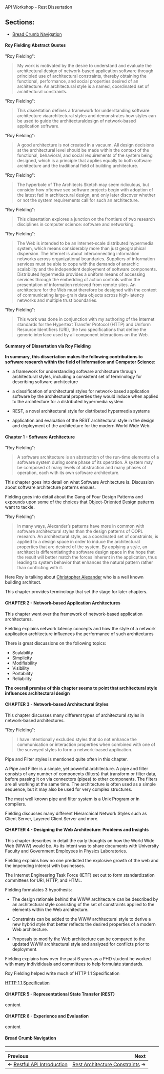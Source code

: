 API Workshop - Rest Dissertation

## Sections:

* [Bread Crumb Navigation](#bread-crumb-navigation)

#### Roy Fielding Abstract Quotes

"Roy Fielding":

> My  work  is motivated  by  the  desire  to  understand  and  evaluate  the  architectural  design  of  network-based  application  software  through  principled  use  of  architectural  constraints,  thereby obtaining the functional, performance, and social properties desired of an architecture. An architectural style is a named, coordinated set of architectural constraints.

"Roy Fielding":

> This  dissertation  defines  a  framework  for  understanding  software  architecture  viaarchitectural  styles  and  demonstrates  how  styles  can  be  used  to  guide  the  architecturaldesign  of  network-based  application  software.

"Roy Fielding":

> A  good  architecture is  not  created  in  a  vacuum. All design decisions at  the architectural  level should  be made  within the context of  the  functional,  behavioral,  and social requirements of the system being designed, which is a principle that applies equally to  both  software  architecture and the  traditional  field  of  building  architecture.

"Roy Fielding":

> The hyperbole of The Architects Sketch may seem ridiculous, but consider how oftenwe see software projects begin with adoption of the latest fad in architectural design, and only  later  discover  whether  or  not  the  system  requirements  call  for  such  an  architecture.

"Roy Fielding":

> This  dissertation  explores  a  junction  on  the  frontiers  of  two  research  disciplines  in computer  science:  software  and  networking. 

"Roy Fielding":

> The Web is intended to be an Internet-scale distributed hypermedia system, which means considerably more than just geographical dispersion. The Internet is about  interconnecting  information  networks  across  organizational  boundaries.  Suppliers of information services must be able to cope with the demands of anarchic scalability and the independent deployment of software components. Distributed hypermedia provides a uniform means of accessing services through the embedding of action controls within the presentation of information retrieved from remote sites. An architecture for the Web must therefore  be  designed  with  the  context  of  communicating  large-grain  data  objects  across high-latency networks and multiple trust boundaries.

"Roy Fielding":

> This work  was  done  in  conjunction  with  my  authoring  of  the  Internet  standards  for  the Hypertext  Transfer  Protocol  (HTTP)  and  Uniform  Resource  Identifiers  (URI),  the  two specifications that define the generic interface used by all component interactions on the Web.

#### Summary of Dissertation via Roy Fielding

**In  summary,  this  dissertation  makes  the  following  contributions  to  software  research within the field of Information and Computer Science:**

* a framework for understanding software architecture through architectural styles, including a consistent set of terminology for describing software architecture

* a classification of architectural styles for network-based application software by the architectural properties they would induce when applied to the architecture for a distributed hypermedia system

* REST, a novel architectural style for distributed hypermedia systems

* application and evaluation of the REST architectural style in the design and deployment of the architecture for the modern World Wide Web.

#### Chapter 1 - Software Architecture

"Roy Fielding":

> A software architecture is an abstraction of the run-time elements of a software system during some phase of its operation. A system may be composed of many levels of abstraction and many phases of operation, each with its own software architecture.

This chapter goes into detail on what Software Architecture is. Discussion about software architecture patterns ensues.

Fielding goes into detail about the Gang of Four Design Patterns and expounds upon some of the choices that Object-Oriented Design patterns want to tackle.

"Roy Fielding":

> In  many  ways,  Alexander’s  patterns  have  more  in  common  with  software  architectural styles than the design patterns of OOPL research. An architectural style, as a coordinated set  of  constraints,  is  applied  to  a  design  space  in  order  to  induce  the  architectural properties that are desired of the system. By applying a style, an architect is differentiatingthe software design space in the hope that the result will better match the forces inherent in the  application,  thus  leading  to  system  behavior  that  enhances  the  natural  pattern  rather than conflicting with it.

Here Roy is talking about [Christopher Alexander](https://en.wikipedia.org/wiki/Christopher_Alexander) who is a well known building architect. 

This chapter provides terminology that set the stage for later chapters.

#### CHAPTER 2 - Network-based Application Architectures

This chapter went over the framework of network-based application architectures.

Fielding explains network latency concepts and how the style of a network application architecture influences the performance of such architectures

There is great discussions on the following topics:

* Scalability
* Simplicity
* Modifiability
* Visibility
* Portability
* Reliability

**The overall premise of this chapter seems to point that architectural style influences architectural design**

#### CHAPTER 3 - Network-based Architectural Styles

This chapter discusses many different types of architectural styles in network-based architectures.

"Roy Fielding":

> I  have  intentionally  excluded  styles  that  do  not  enhance  the  communication  or interaction properties when combined with one of the surveyed styles to form a network-based  application.  

Pipe and Filter styles is mentioned quite often in this chapter.

A Pipe and Filter is a simple, yet powerful architecture. A pipe and filter consists of any number of components (filters) that transform or filter data, before passing it on via connectors (pipes) to other components. The filters are all working at the same time. The architecture is often used as a simple sequence, but it may also be used for very complex structures.

The most well known pipe and filter system is a Unix Program or in compilers.

Fielding discusses many different Hierarchical Network Styles such as Client Server, Layered Client Server and more.

#### CHAPTER 4 - Designing the Web Architecture: Problems and Insights

This chapter describes in detail the early thoughts on how the World Wide Web (WWW) would be.
As its intent was to share documents with University Faculty and Government Employees in Physics Laboratories.

Fielding explains how no one predicted the explosive growth of the web and the impending interest with businesses.

The Internet Engineering Task Force (IETF) set out to form standardization committees for URI, HTTP, and HTML.

Fielding formulates 3 hypothesis:

* The design rationale behind the WWW architecture can be described by an architectural style consisting of the set of constraints applied to the elements within the Web architecture.

* Constraints can be added to the WWW architectural style to derive a new hybrid style that better reflects the desired properties of a modern Web architecture.

* Proposals to modify the Web architecture can be compared to the updated WWW architectural style and analyzed for conflicts prior to deployment.

Fielding explains how over the past 6 years as a PHD student he worked with many individiduals and committees to help formulate standards.

Roy Fielding helped write much of HTTP 1.1 Specification

[HTTP 1.1 Specification](https://www.w3.org/Protocols/HTTP/1.1/draft-ietf-http-v11-spec-01)

#### CHAPTER 5 - Representational State Transfer (REST)

content

#### CHAPTER 6 - Experience and Evaluation

content


#### Bread Crumb Navigation
_________________________

Previous | Next
:------- | ---:
← [Restful API Introduction](./restful-intro.md) | [Rest Architecture Constraints](./rest-constraints.md) →
